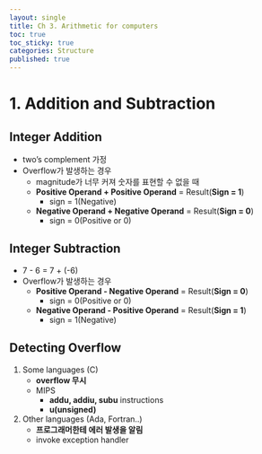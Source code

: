 ```yaml
---
layout: single
title: Ch 3. Arithmetic for computers
toc: true
toc_sticky: true
categories: Structure
published: true
---
```


# 1. Addition and Subtraction

## Integer Addition
* two’s complement 가정
* Overflow가 발생하는 경우
    * magnitude가 너무 커져 숫자를 표현할 수 없을 때
    * **Positive Operand + Positive Operand** = Result(**Sign = 1**)
        * sign = 1(Negative)
    * **Negative Operand + Negative Operand** = Result(**Sign = 0**)
        * sign = 0(Positive or 0)

## Integer Subtraction
* 7 - 6 = 7 + (-6)
* Overflow가 발생하는 경우
    * **Positive Operand - Negative Operand** = Result(**Sign = 0**)
        * sign = 0(Positive or 0)
    * **Negative Operand - Positive Operand** = Result(**Sign = 1**)
        * sign = 1(Negative)

## Detecting Overflow
1. Some languages (C)
    * **overflow 무시**
    * MIPS
        * **addu, addiu, subu** instructions
        * **u(unsigned)**
2. Other languages (Ada, Fortran..)
    * **프로그래머한테 에러 발생을 알림**
    * invoke exception handler
